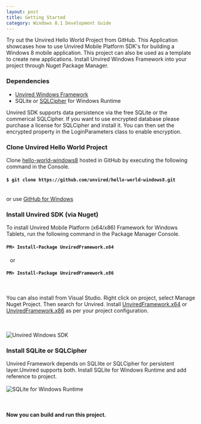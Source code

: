 ```yaml
---
layout: post
title: Getting Started
category: Windows 8.1 Development Guide
---
```


Try out the Unvired Hello World Project from GitHub. This Application showcases how to use Unvired Mobile Platform SDK's for building a Windows 8 mobile application. This project can also be used as a template to create new applications. Install Unvired Windows Framework into your project through Nuget Package Manager.

<p>
<h3>Dependencies</h3>
<ul>
<li> <a href="https://www.nuget.org/profiles/unvired">Unvired Windows Framework</a></li>
<li><a hrfe="http://sqlite.org/2015/sqlite-winrt81-3080801.vsix">SQLite </a> or <a href="https://www.zetetic.net/sqlcipher/">SQLCipher</a> for Windows Runtime</li>
</ul>
</p>

<div class="message">
Unvired SDK supports data persistence via the free SQLite or the commerical SQLCipher.  If you want to use encrypted database please purchase a license for SQLCipher and install it. You can then set the encrypted property in the LoginParameters class to enable encryption.
</div>
<p>
<h3>Clone Unvired Hello World Project</h3>

Clone <a href="https://github.com/unvired/hello-world-windows8">hello-world-windows8</a> hosted in GitHub by executing the following command in the Console.

<h4><code>$ git clone https://github.com/unvired/hello-world-windows8.git</code></h4>
<br/>
or use <a href="https://windows.github.com/">GitHub for Windows</a>
</p>

<p>
<h3>Install Unvired SDK (via Nuget)</h3>

To install Unvired Mobile Platform (x64/x86) Framework for Windows Tablets, run the following command in the Package Manager Console.<br/>

<h4><code>PM> Install-Package UnviredFramework.x64</code></h4><span style="padding-left: 10px">or</span><br><h4><code>PM> Install-Package UnviredFramework.x86</code></h4><br>

You can also install from Visual Studio. Right click on project, select Manage Nuget Project. Then search for Unvired. Install <a href="https://www.nuget.org/packages/UnviredFramework.x64/">UnviredFramework.x64</a> or <a href="https://www.nuget.org/packages/UnviredFramework.x86/">UnviredFramework.x86</a> as per your project configuration.

<br><br>
<img class="centered" src="{{ site.baseurl }}public/UnviredSDK.png" alt="Unvired Windows SDK">
</p>

<p>
<h3>Install SQLite or SQLCipher</h3>

Unvired Framework depends on SQLIite or SQLCipher for persistent layer.Unvired supports both. Install <a hrfe="http://sqlite.org/2015/sqlite-winrt81-3080801.vsix">SQLite </a> for Windows Runtime and add reference to project.
<br><br>
<img class="centered" src="{{ site.baseurl }}public/SqliteReference.png" alt="SQLite for Windows Runtime">
</p>

<br><h4>Now you can build and run this project.</h4><br><br>
